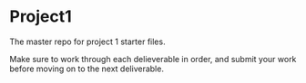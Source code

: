 Project1
========

The master repo for project 1 starter files.

Make sure to work through each delieverable in order, and submit your work before moving on to the next deliverable.
